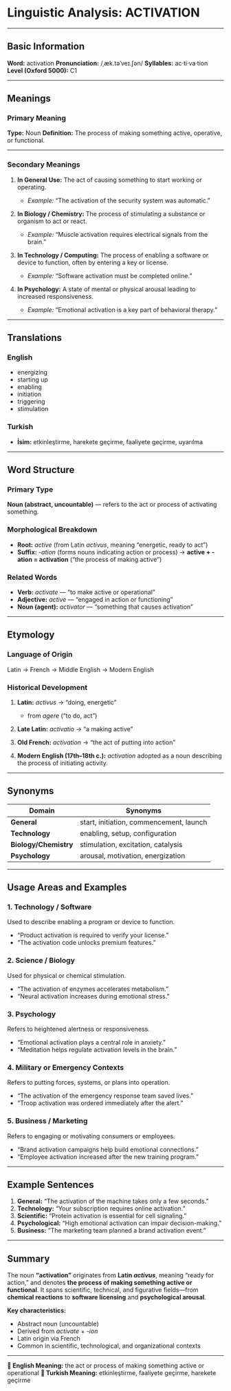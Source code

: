# Linguistic Analysis: **ACTIVATION**

---

## **Basic Information**

**Word:** activation
**Pronunciation:** /ˌæk.təˈveɪ.ʃən/
**Syllables:** ac·ti·va·tion
**Level (Oxford 5000):** C1

---

## **Meanings**

### **Primary Meaning**

**Type:** Noun
**Definition:** The process of making something active, operative, or functional.

---

### **Secondary Meanings**

1. **In General Use:**
   The act of causing something to start working or operating.

   - _Example:_ “The activation of the security system was automatic.”

2. **In Biology / Chemistry:**
   The process of stimulating a substance or organism to act or react.

   - _Example:_ “Muscle activation requires electrical signals from the brain.”

3. **In Technology / Computing:**
   The process of enabling a software or device to function, often by entering a key or license.

   - _Example:_ “Software activation must be completed online.”

4. **In Psychology:**
   A state of mental or physical arousal leading to increased responsiveness.

   - _Example:_ “Emotional activation is a key part of behavioral therapy.”

---

## **Translations**

### **English**

- energizing
- starting up
- enabling
- initiation
- triggering
- stimulation

### **Turkish**

- **İsim:** etkinleştirme, harekete geçirme, faaliyete geçirme, uyarılma

---

## **Word Structure**

### **Primary Type**

**Noun (abstract, uncountable)** — refers to the act or process of activating something.

### **Morphological Breakdown**

- **Root:** _active_ (from Latin _activus_, meaning “energetic, ready to act”)
- **Suffix:** _-ation_ (forms nouns indicating action or process)
  → **active + -ation = activation** (“the process of making active”)

### **Related Words**

- **Verb:** _activate_ — “to make active or operational”
- **Adjective:** _active_ — “engaged in action or functioning”
- **Noun (agent):** _activator_ — “something that causes activation”

---

## **Etymology**

### **Language of Origin**

Latin → French → Middle English → Modern English

### **Historical Development**

1. **Latin:** _activus_ → “doing, energetic”

   - from _agere_ (“to do, act”)

2. **Late Latin:** _activatio_ → “a making active”
3. **Old French:** _activation_ → “the act of putting into action”
4. **Modern English (17th–18th c.):** _activation_ adopted as a noun describing the process of initiating activity.

---

## **Synonyms**

| Domain                | Synonyms                                |
| --------------------- | --------------------------------------- |
| **General**           | start, initiation, commencement, launch |
| **Technology**        | enabling, setup, configuration          |
| **Biology/Chemistry** | stimulation, excitation, catalysis      |
| **Psychology**        | arousal, motivation, energization       |

---

## **Usage Areas and Examples**

### **1. Technology / Software**

Used to describe enabling a program or device to function.

- “Product activation is required to verify your license.”
- “The activation code unlocks premium features.”

### **2. Science / Biology**

Used for physical or chemical stimulation.

- “The activation of enzymes accelerates metabolism.”
- “Neural activation increases during emotional stress.”

### **3. Psychology**

Refers to heightened alertness or responsiveness.

- “Emotional activation plays a central role in anxiety.”
- “Meditation helps regulate activation levels in the brain.”

### **4. Military or Emergency Contexts**

Refers to putting forces, systems, or plans into operation.

- “The activation of the emergency response team saved lives.”
- “Troop activation was ordered immediately after the alert.”

### **5. Business / Marketing**

Refers to engaging or motivating consumers or employees.

- “Brand activation campaigns help build emotional connections.”
- “Employee activation increased after the new training program.”

---

## **Example Sentences**

1. **General:** “The activation of the machine takes only a few seconds.”
2. **Technology:** “Your subscription requires online activation.”
3. **Scientific:** “Protein activation is essential for cell signaling.”
4. **Psychological:** “High emotional activation can impair decision-making.”
5. **Business:** “The marketing team planned a brand activation event.”

---

## **Summary**

The noun **“activation”** originates from **Latin _activus_**, meaning “ready for action,” and denotes **the process of making something active or functional**. It spans scientific, technical, and figurative fields—from **chemical reactions** to **software licensing** and **psychological arousal**.

**Key characteristics:**

- Abstract noun (uncountable)
- Derived from _activate_ + _-ion_
- Latin origin via French
- Common in scientific, technological, and organizational contexts

---

**🔹 English Meaning:** the act or process of making something active or operational
**🔹 Turkish Meaning:** etkinleştirme, faaliyete geçirme, harekete geçirme
